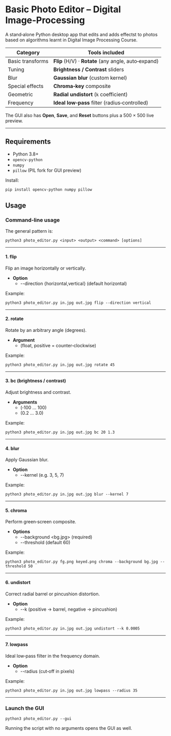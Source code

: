 # Basic Photo Editor – Digital Image‑Processing

A stand‑alone Python desktop app that edits and adds effectst to photos based on algorithms learnt in Digital Image Processing Course.

| Category         | Tools included                                       |
| ---------------- | ---------------------------------------------------- |
| Basic transforms | **Flip** (H/V) · **Rotate** (any angle, auto‑expand) |
| Tuning           | **Brightness / Contrast** sliders                    |
| Blur             | **Gaussian blur** (custom kernel)                    |
| Special effects  | **Chroma‑key** composite                             |
| Geometric        | **Radial undistort** (`k` coefficient)               |
| Frequency        | **Ideal low‑pass** filter (radius‑controlled)        |

The GUI also has **Open**, **Save**, and **Reset** buttons plus a 500 × 500 live preview.

---

## Requirements

-   Python 3.8+
-   `opencv‑python`
-   `numpy`
-   `pillow` (PIL fork for GUI preview)

Install:

```bash
pip install opencv-python numpy pillow
```

## Usage

### Command‑line usage

The general pattern is:

    python3 photo_editor.py <input> <output> <command> [options]

---

#### 1. flip

Flip an image horizontally or vertically.

-   **Option**
    -   --direction {horizontal,vertical} (default horizontal)

Example:

    python3 photo_editor.py in.jpg out.jpg flip --direction vertical

---

#### 2. rotate

Rotate by an arbitrary angle (degrees).

-   **Argument**
    -   <angle> (float, positive = counter‑clockwise)

Example:

    python3 photo_editor.py in.jpg out.jpg rotate 45

---

#### 3. bc (brightness / contrast)

Adjust brightness and contrast.

-   **Arguments**
    -   <brightness> (‑100 … 100)
    -   <contrast> (0.2 … 3.0)

Example:

    python3 photo_editor.py in.jpg out.jpg bc 20 1.3

---

#### 4. blur

Apply Gaussian blur.

-   **Option**
    -   --kernel <odd int> (e.g. 3, 5, 7)

Example:

    python3 photo_editor.py in.jpg out.jpg blur --kernel 7

---

#### 5. chroma

Perform green‑screen composite.

-   **Options**
    -   --background <bg.jpg> (required)
    -   --threshold <int> (default 60)

Example:

    python3 photo_editor.py fg.png keyed.png chroma --background bg.jpg --threshold 50

---

#### 6. undistort

Correct radial barrel or pincushion distortion.

-   **Option**
    -   --k <float> (positive → barrel, negative → pincushion)

Example:

    python3 photo_editor.py in.jpg out.jpg undistort --k 0.0005

---

#### 7. lowpass

Ideal low‑pass filter in the frequency domain.

-   **Option**
    -   --radius <int> (cut‑off in pixels)

Example:

    python3 photo_editor.py in.jpg out.jpg lowpass --radius 35

---

### Launch the GUI

    python3 photo_editor.py --gui

Running the script with no arguments opens the GUI as well.
